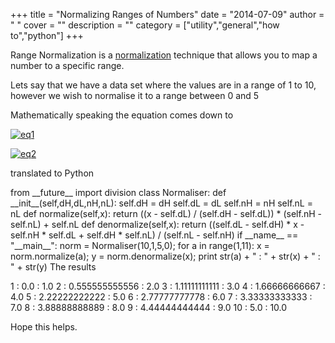 
+++
title = "Normalizing Ranges of Numbers"
date = "2014-07-09"
author = " "
cover = ""
description = ""
category = ["utility","general","how to","python"]
+++

Range Normalization is a [normalization](http://www.heatonresearch.com/wiki/Normalization) technique that allows you to map a number to a specific range.

 Lets say that we have a data set where the values are in a range of 1 to 10, however we wish to normalise it to a range between 0 and 5

 Mathematically speaking the equation comes down to

  

 [![eq1](http://varunpant.com/static/resources/eq1_thumb.png "eq1")](http://varunpant.com/static/resources/eq1_2.png)

 [![eq2](http://varunpant.com/static/resources/eq2_thumb.png "eq2")](http://varunpant.com/static/resources/eq2_2.png)

 translated to Python 

 from \_\_future\_\_ import division class Normaliser: def \_\_init\_\_(self,dH,dL,nH,nL): self.dH = dH self.dL = dL self.nH = nH self.nL = nL def normalize(self,x): return ((x - self.dL) / (self.dH - self.dL)) * (self.nH - self.nL) + self.nL def denormalize(self,x): return ((self.dL - self.dH) * x - self.nH * self.dL + self.dH * self.nL) / (self.nL - self.nH) if \_\_name\_\_ == "\_\_main\_\_": norm = Normaliser(10,1,5,0); for a in range(1,11): x = norm.normalize(a); y = norm.denormalize(x); print str(a) + " : " + str(x) + " : " + str(y) The results

 1 : 0.0 : 1.0 2 : 0.555555555556 : 2.0 3 : 1.11111111111 : 3.0 4 : 1.66666666667 : 4.0 5 : 2.22222222222 : 5.0 6 : 2.77777777778 : 6.0 7 : 3.33333333333 : 7.0 8 : 3.88888888889 : 8.0 9 : 4.44444444444 : 9.0 10 : 5.0 : 10.0  

 Hope this helps.



